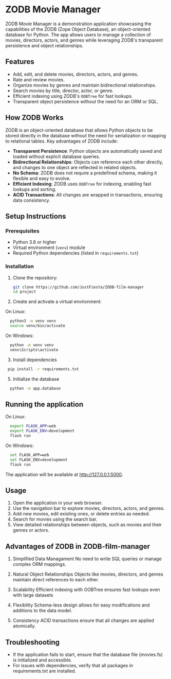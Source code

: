 # ZODB Movie Manager

ZODB Movie Manager is a demonstration application showcasing the capabilities of the ZODB (Zope Object Database), an object-oriented database for Python. The app allows users to manage a collection of movies, directors, actors, and genres while leveraging ZODB's transparent persistence and object relationships.

## Features

- Add, edit, and delete movies, directors, actors, and genres.
- Rate and review movies.
- Organize movies by genres and maintain bidirectional relationships.
- Search movies by title, director, actor, or genre.
- Efficient indexing using ZODB's `OOBTree` for fast lookups.
- Transparent object persistence without the need for an ORM or SQL.

## How ZODB Works

ZODB is an object-oriented database that allows Python objects to be stored directly in the database without the need for serialization or mapping to relational tables. Key advantages of ZODB include:

- **Transparent Persistence**: Python objects are automatically saved and loaded without explicit database queries.
- **Bidirectional Relationships**: Objects can reference each other directly, and changes to one object are reflected in related objects.
- **No Schema**: ZODB does not require a predefined schema, making it flexible and easy to evolve.
- **Efficient Indexing**: ZODB uses `OOBTree` for indexing, enabling fast lookups and sorting.
- **ACID Transactions**: All changes are wrapped in transactions, ensuring data consistency.

## Setup Instructions

### Prerequisites

- Python 3.8 or higher
- Virtual environment (`venv`) module
- Required Python dependencies (listed in `requirements.txt`)

### Installation

1. Clone the repository:
   ```bash
   git clone https://github.com/JustFiesta/ZODB-film-manager
   cd project
2. Create and activate a virtual environment:

On Linux:
  ```bash
    python3 -m venv venv
    source venv/bin/activate
  ```
On Windows:
  ```bash
    python -m venv venv
    venv\Scripts\activate
  ```
3. Install dependencies
  ```bash
   pip install -r requirements.txt
  ```
5. Initialize the database
  ```bash
    python -m app.database
  ```
## Running the application

On Linux:
  ```bash
    export FLASK_APP=web
    export FLASK_ENV=development
    flask run
  ```
On Windows:
  ```bash
    set FLASK_APP=web
    set FLASK_ENV=development
    flask run
  ```  
The application will be available at http://127.0.0.1:5000.

## Usage

1. Open the application in your web browser.
2. Use the navigation bar to explore movies, directors, actors, and genres.
3. Add new movies, edit existing ones, or delete entries as needed.
4. Search for movies using the search bar.
5. View detailed relationships between objects, such as movies and their genres or actors.

## Advantages of ZODB in ZODB-film-manager

1. Simplified Data Managament
No need to write SQL queries or manage complex ORM mappings.
   
2. Natural Object Relationships
Objects like movies, directors, and genres maintain direct references to each other.

3. Scalability
Efficient indexing with OOBTree ensures fast lookups even with large datasets
  
4. Flexibility
Schema-less design allows for easy modifications and additions to the data model.
   
5. Consistency
ACID transactions ensure that all changes are applied atomically.

## Troubleshooting
- If the application fails to start, ensure that the database file (movies.fs) is initialized and accessible.
- For issues with dependencies, verify that all packages in requirements.txt are installed.
 

